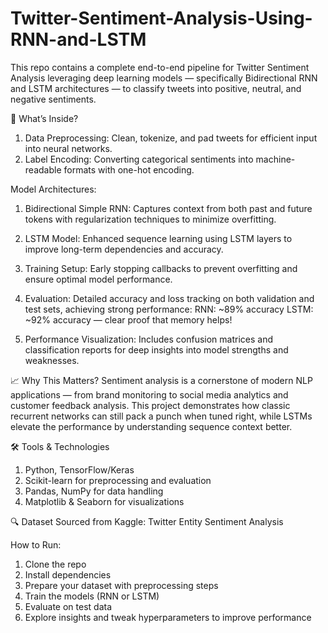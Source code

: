 # Twitter-Sentiment-Analysis-Using-RNN-and-LSTM
This repo contains a complete end-to-end pipeline for Twitter Sentiment Analysis leveraging deep learning models — specifically Bidirectional RNN and LSTM architectures — to classify tweets into positive, neutral, and negative sentiments.

🚀 What’s Inside?
1. Data Preprocessing: Clean, tokenize, and pad tweets for efficient input into neural networks.
2. Label Encoding: Converting categorical sentiments into machine-readable formats with one-hot encoding.

Model Architectures:
1. Bidirectional Simple RNN: Captures context from both past and future tokens with regularization techniques to minimize overfitting.
2. LSTM Model: Enhanced sequence learning using LSTM layers to improve long-term dependencies and accuracy.
3. Training Setup: Early stopping callbacks to prevent overfitting and ensure optimal model performance.
4. Evaluation: Detailed accuracy and loss tracking on both validation and test sets, achieving strong performance:
         RNN: ~89% accuracy
         LSTM: ~92% accuracy — clear proof that memory helps!

5. Performance Visualization: Includes confusion matrices and classification reports for deep insights into model strengths and weaknesses.

📈 Why This Matters?
Sentiment analysis is a cornerstone of modern NLP applications — from brand monitoring to social media analytics and customer feedback analysis. This project demonstrates how classic recurrent networks can still pack a punch when tuned right, while LSTMs elevate the performance by understanding sequence context better.

🛠️ Tools & Technologies
1. Python, TensorFlow/Keras
2. Scikit-learn for preprocessing and evaluation
3. Pandas, NumPy for data handling
4. Matplotlib & Seaborn for visualizations

🔍 Dataset
Sourced from Kaggle: Twitter Entity Sentiment Analysis

How to Run:
1. Clone the repo
2. Install dependencies
3. Prepare your dataset with preprocessing steps
4. Train the models (RNN or LSTM)
5. Evaluate on test data
6. Explore insights and tweak hyperparameters to improve performance
